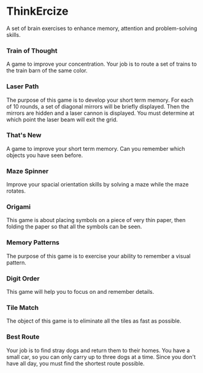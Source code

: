 # ThinkErcize
A set of brain exercises to enhance memory, attention and problem-solving skills.

### Train of Thought
A game to improve your concentration.
Your job is to route a set of trains to the train barn of the same color.

### Laser Path
The purpose of this game is to develop your short term memory.
For each of 10 rounds, a set of diagonal mirrors will be briefly displayed.
Then the mirrors are hidden and a laser cannon is displayed.
You must determine at which point the laser beam will exit the grid.

### That's New
A game to improve your short term memory.
Can you remember which objects you have seen before.

### Maze Spinner
Improve your spacial orientation skills by solving a maze while the maze rotates.

### Origami
This game is about placing symbols on a piece of very thin paper, 
then folding the paper so that all the symbols can be seen.

### Memory Patterns
The purpose of this game is to exercise your ability to remember a visual pattern.

### Digit Order
This game will help you to focus on and remember details.

### Tile Match
The object of this game is to eliminate all the tiles as fast as possible.

### Best Route
Your job is to find stray dogs and return them to their homes.
You have a small car, so you can only carry up to three dogs at a time.
Since you don\'t have all day, you must find the shortest route possible.
